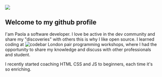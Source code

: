 ![](myname640.gif)

## Welcome to my github profile
I'am Paola a software developer. I love be active in the dev community and share my "discoveries" with others this is why I like open source.
I learned coding at ![codebar London](https://codebar.io/) pair programming workshops, where I had the opportunity to share my knowledge and discuss with other professionals and student. 

I recently started coaching HTML CSS and JS to beginners, each time it's so enriching.